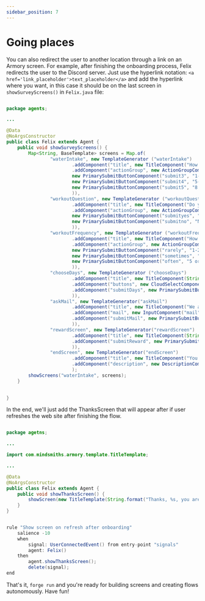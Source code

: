 ```yaml
---
sidebar_position: 7
---
```


# Going places

You can also redirect the user to another location through a link on an Armory screen.
For example, after finishing the onboarding process, Felix redirects the user to the Discord server.
Just use the hyperlink notation: `<a href='link_placeholder'>text_placeholder</a>` and add the hyperlink where you want, 
in this case it should be on the last screen in `showSurveyScreens()` in `Felix.java` file:

```java title="java/agents/Felix.java"

package agents;

...

@Data
@NoArgsConstructor
public class Felix extends Agent {
    public void showSurveyScreens() {
        Map<String, BaseTemplate> screens = Map.of(
                "waterIntake", new TemplateGenerator ("waterIntake")
                        .addComponent("title", new TitleComponent("How much water do you drink a day?"))
                        .addComponent("actionGroup", new ActionGroupComponent(List.of(
                        new PrimarySubmitButtonComponent("submit3", "1-3 glasses", "workoutQuestion"),
                        new PrimarySubmitButtonComponent("submit4", "5-6 glasses...", "workoutQuestion"),
                        new PrimarySubmitButtonComponent("submit5", "8 glasess or more...", "workoutQuestion"))
                        )),
                "workoutQuestion", new TemplateGenerator ("workoutQuestion")
                        .addComponent("title", new TitleComponent("Do you workout?"))
                        .addComponent("actionGroup", new ActionGroupComponent(List.of(
                        new PrimarySubmitButtonComponent("submityes", "Hell yeah!", "workoutFrequency"),
                        new PrimarySubmitButtonComponent("submitno", "No, but I am planning...", "chooseDays"))
                        )),
                "workoutFrequency", new TemplateGenerator ("workoutFrequency")
                        .addComponent("title", new TitleComponent("How many days a week?"))
                        .addComponent("actionGroup", new ActionGroupComponent(List.of(
                        new PrimarySubmitButtonComponent("rarely", "1-2", "chooseDays"),
                        new PrimarySubmitButtonComponent("sometimes", "3-4", "chooseDays"),
                        new PrimarySubmitButtonComponent("often", "5 or more", "chooseDays"))
                        )),
                "chooseDays", new TemplateGenerator ("chooseDays")
                        .addComponent("title", new TitleComponent(String.format("Okay %s , we are one step away! Choose the days that you are available for workout?", name)))
                        .addComponent("buttons", new CloudSelectComponent("buttons", Map.of("MON", "mon", "TUE", "tue", "WED", "wed", "THU", "thu", "FRI", "fri")))
                        .addComponent("submitDays", new PrimarySubmitButtonComponent("submitDays", "Submit", "askMail"
                        )),
                "askMail", new TemplateGenerator("askMail")
                        .addComponent("title", new TitleComponent("We are done! I am going to send this info to our experts, and one of them will contact you as soon as possible! Just write down your email and we’ll be right on it!"))
                        .addComponent("mail", new InputComponent("mail", "Write your mail here", "mail", true))
                        .addComponent("submitMail", new PrimarySubmitButtonComponent("submitMail", "Submit", "rewardScreen"
                        )),
                "rewardScreen", new TemplateGenerator("rewardScreen")
                        .addComponent("title", new TitleComponent(String.format("Thank you %s for taking your time to talk to me! You earned your first apple! 🍎 Now you’re in the apple league and you gained access to various workout tips for beginners!", name)))
                        .addComponent("submitReward", new PrimarySubmitButtonComponent("submitReward", "Thanks", "endScreen"
                        )),
                "endScreen", new TemplateGenerator("endScreen")
                        .addComponent("title", new TitleComponent("You are the best!💙"))
                        .addComponent("description", new DescriptionComponent("To join our workout group on Discord, here is a <a href='https://discord.com/invite/mindsmiths'>link</a> !"))
                        );
        showScreens("waterIntake", screens);
    }

    
}
```


In the end, we'll just add the ThanksScreen that will appear after if user refreshes the web site after finishing the flow.

```java title="java/agents/Felix.java"

package agetns;

...

import com.mindsmiths.armory.template.TitleTemplate;

...

@Data
@NoArgsConstructor
public class Felix extends Agent {
    public void showThanksScreen() {
        showScreen(new TitleTemplate(String.format("Thanks, %s, you are the best!", name)));
    }
}
```


```java title="java/agents/Felix.drl"

rule "Show screen on refresh after onboarding"
    salience -10
    when
        signal: UserConnectedEvent() from entry-point "signals"
        agent: Felix()
    then
        agent.showThanksScreen();
        delete(signal);
end
```

That's it, `forge run` and you're ready for building screens and creating flows autonomously. Have fun!
